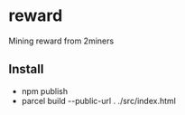 # reward
Mining reward from 2miners

## Install
* npm publish
* parcel build --public-url . ./src/index.html
